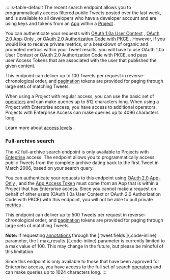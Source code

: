 ::: is-table-default
The recent search endpoint allows you to programmatically access
filtered public Tweets posted over the last week, and is available to
all developers who have a developer account and are using keys and
tokens from an [App](/en/docs/apps) within a
[Project](/en/docs/projects) .

You can authenticate your requests with [OAuth 1.0a User
Context](/en/docs/authentication/oauth-1-0a) , [OAuth 2.0
App-Only](/en/docs/authentication/oauth-2-0/application-only) , or
[OAuth 2.0 Authorization Code with
PKCE](/en/docs/authentication/oauth-2-0/authorization-code) . However,
if you would like to receive private metrics, or a breakdown of organic
and promoted metrics within your Tweet results, you will have to
use OAuth 1.0a User Context or OAuth 2.0 Authorization Code with PKCE,
and pass user Access Tokens that are associated with the user that
published the given content.

This endpoint can deliver up to 100 Tweets per request in
reverse-chronological order, and
[pagination](/en/docs/twitter-api/tweets/search/integrate/paginate)
tokens are provided for paging through large sets of matching Tweets.

When using a Project with regular access, you can use the basic set of
[operators](/en/docs/twitter-api/tweets/search/integrate/build-a-rule)
and can make queries up to 512 characters long. When using a Project
with Enterprise access, you have access to additional operators.
Projects with Enterprise Access can make queries up to 4096 characters
long.

Learn more about [access
levels](/en/docs/twitter-api/getting-started/about-twitter-api#v2-access-level)
.

### Full-archive search

The v2 full-archive search endpoint is only available to Projects with
[Enteprise](/en/docs/twitter-api/getting-started/about-twitter-api#v2-access-level)
access. The endpoint allows you to programmatically access public Tweets
from the complete archive dating back to the first Tweet in March 2006,
based on your search query.

You can authenticate your requests to this endpoint using [OAuth 2.0
App-Only](/en/docs/authentication/oauth-2-0/application-only) , and the
[App Access Token](/en/docs/authentication/oauth-2-0/bearer-tokens) must
come from an App that is within a Project that has Enterprise access.
Since you cannot make a request on behalf of other users (OAuth 1.0a
User Context or OAuth 2.0 Authorization Code with PKCE) with this
endpoint, you will not be able to pull private
[metrics](/en/docs/twitter-api/metrics) .

This endpoint can deliver up to 500 Tweets per request in
reverse-chronological order, and
[pagination](/en/docs/twitter-api/tweets/search/integrate/paginate)
tokens are provided for paging through large sets of matching Tweets.

**Note:** If requesting
[annotations](/en/docs/twitter-api/annotations/overview.html) through
the [ tweet.fields ]{.code-inline} parameter, the [ max_results
]{.code-inline} parameter is currently limited to a max value of 100.
This may change in the future, but please be mindful of this limitation.

Since this endpoint is only available to those that have been approved
for Enterprise access, you have access to the full set of search
[operators](/en/docs/twitter-api/tweets/search/integrate/build-a-rule)
and can make queries up to 1024 characters long.
:::
